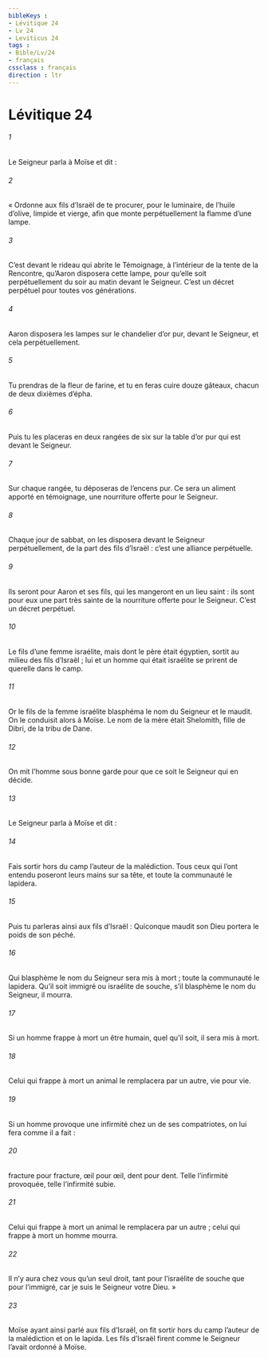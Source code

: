```yaml
---
bibleKeys : 
- Lévitique 24
- Lv 24
- Leviticus 24
tags : 
- Bible/Lv/24
- français
cssclass : français
direction : ltr
---
```


# Lévitique 24

###### 1
Le Seigneur parla à Moïse et dit :
###### 2
« Ordonne aux fils d’Israël de te procurer, pour le luminaire, de l’huile d’olive, limpide et vierge, afin que monte perpétuellement la flamme d’une lampe.
###### 3
C’est devant le rideau qui abrite le Témoignage, à l’intérieur de la tente de la Rencontre, qu’Aaron disposera cette lampe, pour qu’elle soit perpétuellement du soir au matin devant le Seigneur. C’est un décret perpétuel pour toutes vos générations.
###### 4
Aaron disposera les lampes sur le chandelier d’or pur, devant le Seigneur, et cela perpétuellement.
###### 5
Tu prendras de la fleur de farine, et tu en feras cuire douze gâteaux, chacun de deux dixièmes d’épha.
###### 6
Puis tu les placeras en deux rangées de six sur la table d’or pur qui est devant le Seigneur.
###### 7
Sur chaque rangée, tu déposeras de l’encens pur. Ce sera un aliment apporté en témoignage, une nourriture offerte pour le Seigneur.
###### 8
Chaque jour de sabbat, on les disposera devant le Seigneur perpétuellement, de la part des fils d’Israël : c’est une alliance perpétuelle.
###### 9
Ils seront pour Aaron et ses fils, qui les mangeront en un lieu saint : ils sont pour eux une part très sainte de la nourriture offerte pour le Seigneur. C’est un décret perpétuel.
###### 10
Le fils d’une femme israélite, mais dont le père était égyptien, sortit au milieu des fils d’Israël ; lui et un homme qui était israélite se prirent de querelle dans le camp.
###### 11
Or le fils de la femme israélite blasphéma le nom du Seigneur et le maudit. On le conduisit alors à Moïse. Le nom de la mère était Shelomith, fille de Dibri, de la tribu de Dane.
###### 12
On mit l’homme sous bonne garde pour que ce soit le Seigneur qui en décide.
###### 13
Le Seigneur parla à Moïse et dit :
###### 14
Fais sortir hors du camp l’auteur de la malédiction. Tous ceux qui l’ont entendu poseront leurs mains sur sa tête, et toute la communauté le lapidera.
###### 15
Puis tu parleras ainsi aux fils d’Israël : Quiconque maudit son Dieu portera le poids de son péché.
###### 16
Qui blasphème le nom du Seigneur sera mis à mort ; toute la communauté le lapidera. Qu’il soit immigré ou israélite de souche, s’il blasphème le nom du Seigneur, il mourra.
###### 17
Si un homme frappe à mort un être humain, quel qu’il soit, il sera mis à mort.
###### 18
Celui qui frappe à mort un animal le remplacera par un autre, vie pour vie.
###### 19
Si un homme provoque une infirmité chez un de ses compatriotes, on lui fera comme il a fait :
###### 20
fracture pour fracture, œil pour œil, dent pour dent. Telle l’infirmité provoquée, telle l’infirmité subie.
###### 21
Celui qui frappe à mort un animal le remplacera par un autre ; celui qui frappe à mort un homme mourra.
###### 22
Il n’y aura chez vous qu’un seul droit, tant pour l’israélite de souche que pour l’immigré, car je suis le Seigneur votre Dieu. »
###### 23
Moïse ayant ainsi parlé aux fils d’Israël, on fit sortir hors du camp l’auteur de la malédiction et on le lapida. Les fils d’Israël firent comme le Seigneur l’avait ordonné à Moïse.
